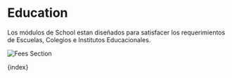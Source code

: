 <!-- add-breadcrumbs -->
# Education


Los módulos de School estan diseñados para satisfacer los requerimientos de Escuelas, Colegios e Institutos Educacionales.

<img class="screenshot" alt="Fees Section" src="/docs/assets/img/education/module.png">

{index}
